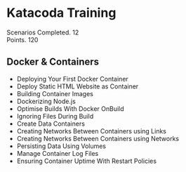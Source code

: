 # Katacoda Training

Scenarios Completed. 12   
Points. 120

## Docker & Containers
- Deploying Your First Docker Container
- Deploy Static HTML Website as Container
- Building Container Images
- Dockerizing Node.js
- Optimise Builds With Docker OnBuild
- Ignoring Files During Build
- Create Data Containers
- Creating Networks Between Containers using Links
- Creating Networks Between Containers using Networks
- Persisting Data Using Volumes
- Manage Container Log Files
- Ensuring Container Uptime With Restart Policies
